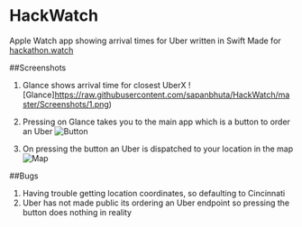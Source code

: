 HackWatch
=========

Apple Watch app showing arrival times for Uber written in Swift
Made for [hackathon.watch](http://hackathon.watch)

##Screenshots

1. Glance shows arrival time for closest UberX
![Glance]https://raw.githubusercontent.com/sapanbhuta/HackWatch/master/Screenshots/1.png)

2. Pressing on Glance takes you to the main app which is a button to order an Uber
![Button](https://raw.githubusercontent.com/sapanbhuta/HackWatch/master/Screenshots/2.png)

3. On pressing the button an Uber is dispatched to your location in the map
![Map](https://raw.githubusercontent.com/sapanbhuta/HackWatch/master/Screenshots/3.png)

##Bugs
1. Having trouble getting location coordinates, so defaulting to Cincinnati
1. Uber has not made public its ordering an Uber endpoint so pressing the button does nothing in reality